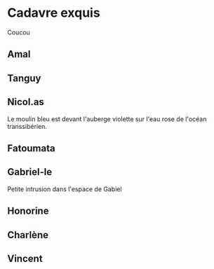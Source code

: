 # Cadavre exquis

Coucou

## Amal

## Tanguy

## Nicol.as

Le moulin bleu est devant l'auberge violette sur l'eau rose de l'océan transsibérien.

## Fatoumata

## Gabriel-le

Petite intrusion dans l'espace de Gabiel

## Honorine

## Charlène

## Vincent
